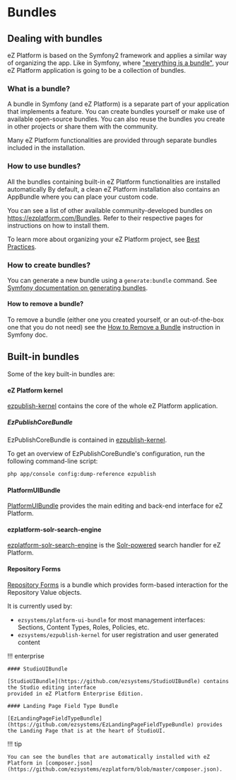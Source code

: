 # Bundles

## Dealing with bundles

eZ Platform is based on the Symfony2 framework and applies a similar way of organizing the app. Like in Symfony, where ["everything is a bundle"](http://symfony.com/doc/current/book/bundles.html), your eZ Platform application is going to be a collection of bundles.

### What is a bundle?

A bundle in Symfony (and eZ Platform) is a separate part of your application that implements a feature. You can create bundles yourself or make use of available open-source bundles. You can also reuse the bundles you create in other projects or share them with the community.

Many eZ Platform functionalities are provided through separate bundles included in the installation.

### How to use bundles?

All the bundles containing built-in eZ Platform functionalities are installed automatically
By default, a clean eZ Platform installation also contains an AppBundle where you can place your custom code.

You can see a list of other available community-developed bundles on <https://ezplatform.com/Bundles>.
Refer to their respective pages for instructions on how to install them.

To learn more about organizing your eZ Platform project, see [Best Practices](best_practices.md).

### How to create bundles?

You can generate a new bundle using a `generate:bundle` command. See [Symfony documentation on generating bundles](http://symfony.com/doc/current/bundles/SensioGeneratorBundle/commands/generate_bundle.html).

#### How to remove a bundle?

To remove a bundle (either one you created yourself, or an out-of-the-box one that you do not need) see the [How to Remove a Bundle](http://symfony.com/doc/current/bundles/remove.html) instruction in Symfony doc.

## Built-in bundles

Some of the key built-in bundles are:

#### eZ Platform kernel

[ezpublish-kernel](https://github.com/ezsystems/ezpublish-kernel) contains the core of the whole
eZ Platform application.

##### EzPublishCoreBundle

EzPublishCoreBundle is contained in [ezpublish-kernel](https://github.com/ezsystems/ezpublish-kernel).

To get an overview of EzPublishCoreBundle's configuration, run the following command-line script:

``` bash
php app/console config:dump-reference ezpublish
```

#### PlatformUIBundle

[PlatformUIBundle](https://github.com/ezsystems/PlatformUIBundle) provides the main editing and back-end interface for eZ Platform.

#### ezplatform-solr-search-engine

[ezplatform-solr-search-engine](https://github.com/ezsystems/ezplatform-solr-search-engine)
is the [Solr-powered](http://lucene.apache.org/solr/) search handler for eZ Platform.

#### Repository Forms

[Repository Forms](http://github.com/ezsystems/repository-forms) is a bundle which provides form-based interaction for the Repository Value objects.

It is currently used by:

- `ezsystems/platform-ui-bundle` for most management interfaces: Sections, Content Types, Roles, Policies, etc.
- `ezsystems/ezpublish-kernel` for user registration and user generated content

!!! enterprise

    #### StudioUIBundle

    [StudioUIBundle](https://github.com/ezsystems/StudioUIBundle) contains the Studio editing interface
    provided in eZ Platform Enterprise Edition.

    #### Landing Page Field Type Bundle

    [EzLandingPageFieldTypeBundle](https://github.com/ezsystems/EzLandingPageFieldTypeBundle) provides
    the Landing Page that is at the heart of StudioUI.

!!! tip

    You can see the bundles that are automatically installed with eZ Platform in [composer.json](https://github.com/ezsystems/ezplatform/blob/master/composer.json).

